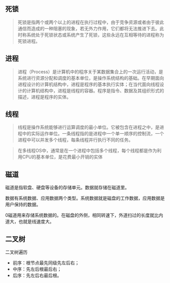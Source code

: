 ## 死锁

> 死锁是指两个或两个以上的进程在执行过程中，由于竞争资源或者由于彼此通信而造成的一种阻塞的现象，若无外力作用，它们都将无法推进下去。此时称系统处于死锁状态或系统产生了死锁，这些永远在互相等待的进程称为死锁进程。

## 进程

> 进程（Process）是计算机中的程序关于某数据集合上的一次运行活动，是系统进行资源分配和调度的基本单位，是操作系统结构的基础。在早期面向进程设计的计算机结构中，进程是程序的基本执行实体；在当代面向线程设计的计算机结构中，进程是线程的容器。程序是指令、数据及其组织形式的描述，进程是程序的实体。

## 线程

> 线程是操作系统能够进行运算调度的最小单位。它被包含在进程之中，是进程中的实际运作单位。一条线程指的是进程中一个单一顺序的控制流，一个进程中可以并发多个线程，每条线程并行执行不同的任务。

> 在多线程OS中，通常是在一个进程中包括多个线程，每个线程都是作为利用CPU的基本单位，是花费最小开销的实体

## 磁道

   磁道是指软盘、硬盘等设备的存储单元。数据就存储在磁道里。
   
   数据有系统数据、应用数据两个类型。系统数据就是磁盘的工作数据，应用数据是用户保持的数据。
   
   0磁道用来存储系统数据的。在磁盘的外侧，相同转速下，外道扫过的长度就比内道大，也就是线速度大。
   
## 二叉树 

二叉树遍历

- 前序：根节点最先同级先左后右；
- 中序：先左后根最后右；
- 后序：先左后右最后根。
